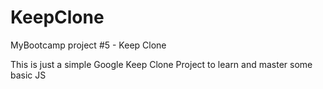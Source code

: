 # KeepClone
MyBootcamp project #5 - Keep Clone

This is just a simple Google Keep Clone Project to learn and master some basic JS
